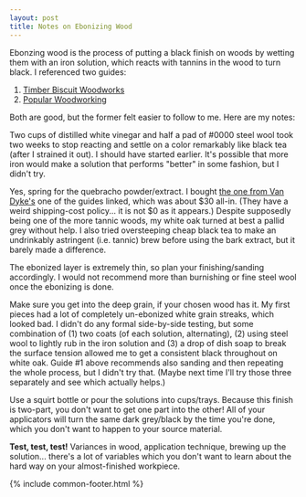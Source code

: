 ```yaml
---
layout: post
title: Notes on Ebonizing Wood
---
```


Ebonzing wood is the process of putting a black finish on woods by wetting them with an iron solution, which reacts with tannins in the wood to turn black. I referenced two guides:

1. [Timber Biscuit Woodworks](https://timberbiscuitwoodworks.com/blog/how-to-ebonize-wood)
2. [Popular Woodworking](https://www.popularwoodworking.com/finishing/ebonizing_wood/)

Both are good, but the former felt easier to follow to me. Here are my notes:

Two cups of distilled white vinegar and half a pad of #0000 steel wool took two weeks to stop reacting and settle on a color remarkably like black tea (after I strained it out). I should have started earlier. It's possible that more iron would make a solution that performs "better" in some fashion, but I didn't try.

Yes, spring for the quebracho powder/extract. I bought [the one from Van Dyke's](https://www.vandykestaxidermy.com/BKT2-P3850.aspx) one of the guides linked, which was about $30 all-in. (They have a weird shipping-cost policy... it is not $0 as it appears.) Despite supposedly being one of the more tannic woods, my white oak turned at best a pallid grey without help. I also tried oversteeping cheap black tea to make an undrinkably astringent (i.e. tannic) brew before using the bark extract, but it barely made a difference.

The ebonized layer is extremely thin, so plan your finishing/sanding accordingly. I would not recommend more than burnishing or fine steel wool once the ebonizing is done.

Make sure you get into the deep grain, if your chosen wood has it. My first pieces had a lot of completely un-ebonized white grain streaks, which looked bad. I didn't do any formal side-by-side testing, but some combination of (1) two coats (of each solution, alternating), (2) using steel wool to lightly rub in the iron solution and (3) a drop of dish soap to break the surface tension allowed me to get a consistent black throughout on white oak. Guide #1 above recommends also sanding and then repeating the whole process, but I didn't try that. (Maybe next time I'll try those three separately and see which actually helps.)

Use a squirt bottle or pour the solutions into cups/trays. Because this finish is two-part, you don't want to get one part into the other! All of your applicators will turn the same dark grey/black by the time you're done, which you don't want to happen to your source material.

**Test, test, test!** Variances in wood, application technique, brewing up the solution... there's a lot of variables which you don't want to learn about the hard way on your almost-finished workpiece.

{% include common-footer.html %}
